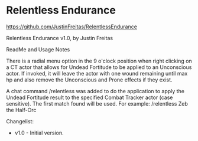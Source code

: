 # Relentless Endurance

https://github.com/JustinFreitas/RelentlessEndurance

Relentless Endurance v1.0, by Justin Freitas

ReadMe and Usage Notes

There is a radial menu option in the 9 o'clock position when right clicking on a CT actor that allows for Undead Fortitude to be applied to an Unconscious actor.  If invoked, it will leave the actor with one wound remaining until max hp and also remove the Unconscious and Prone effects if they exist.

A chat command /relentless was added to do the application to apply the Undead Fortitude result to the specified Combat Tracker actor (case sensitive).  The first match found will be used.  For example: /relentless Zeb the Half-Orc

Changelist:
- v1.0 - Initial version.
